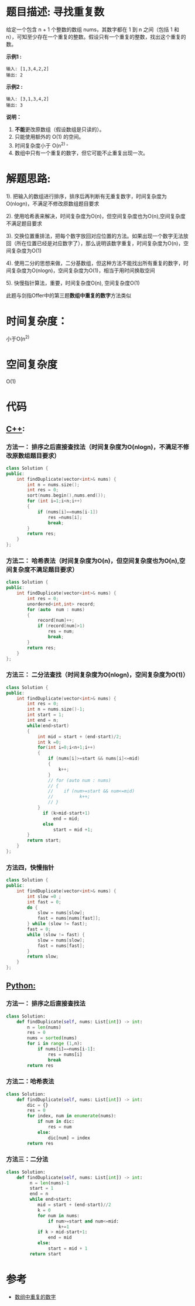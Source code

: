 # 题目描述: 寻找重复数

给定一个包含 n + 1 个整数的数组 nums，其数字都在 1 到 n 之间（包括 1 和 n），可知至少存在一个重复的整数。假设只有一个重复的整数，找出这个重复的数。

**示例1 :**
```
输入: [1,3,4,2,2]
输出: 2
```

**示例2 :**
```
输入: [3,1,3,4,2]
输出: 3
```

**说明：**

1. **不能**更改原数组（假设数组是只读的）。
2. 只能使用额外的 O(1) 的空间。
3. 时间复杂度小于 O(n<sup>2) 。
4. 数组中只有一个重复的数字，但它可能不止重复出现一次。
  
# 解题思路:

  1). 把输入的数组进行排序，排序后再判断有无重复数字，时间复杂度为O(nlogn)，不满足不修改原数组题目要求

  2). 使用哈希表来解决，时间复杂度为O(n)，但空间复杂度也为O(n),空间复杂度不满足题目要求

  3). 交换位置重排法，把每个数字放回对应位置的方法。如果出现一个数字无法放回（所在位置已经是对应数字了），那么说明该数字重复，时间复杂度为O(n)，空间复杂度为O(1)

  4). 使用二分的思想来做，二分基数组，但这种方法不能找出所有重复的数字，时间复杂度为O(nlogn)，空间复杂度为O(1)，相当于用时间换取空间
  
  5). 快慢指针算法，重要，时间复杂度O(n), 空间复杂度O(1)
  
  此题与剑指Offer中的第三题**数组中重复的数字**方法类似
  

# 时间复杂度：
  小于O(n<sup>2)
  
# 空间复杂度
  O(1)
  
# 代码

## [C++](./Find-The-Duplicate-Number.cpp):
### 方法一： 排序之后直接查找法（时间复杂度为O(nlogn)，不满足不修改原数组题目要求）
```c++
class Solution {
public:
    int findDuplicate(vector<int>& nums) {
        int n = nums.size();
        int res = 0;
        sort(nums.begin(),nums.end());
        for (int i=1;i<n;i++)
        {
            if (nums[i]==nums[i-1])
                res =nums[i];
                break;
        }
        return res;
    }
};
```
### 方法二： 哈希表法（时间复杂度为O(n)，但空间复杂度也为O(n),空间复杂度不满足题目要求）
```c++
class Solution {
public:
    int findDuplicate(vector<int>& nums) {
        int res = 0;
        unordered<int,int> record;
        for (auto  num : nums)
        {
            record[num]++;
            if (record[num]>1)
                res = num;
                break;
        }
        return res;
    }
};
```

### 方法三： 二分法查找（时间复杂度为O(nlogn)，空间复杂度为O(1)）
```c++
class Solution {
public:
    int findDuplicate(vector<int>& nums) {
        int res = 0;
        int n = nums.size()-1;
        int start = 1;
        int end = n;
        while(end>start)
        {
            int mid = start + (end-start)/2;
            int k =0;
            for(int i=0;i<n+1;i++)
            {
                if (nums[i]>=start && nums[i]<=mid)
                {
                    k++;
                }
                // for (auto num : nums)
                // {
                //    if (num>=start && num<=mid)
                //          k++;
                // }
            }
              if (k>mid-start+1)
                  end = mid;
              else
                  start = mid +1;
        }
        return start;
    }
};
```
### 方法四，快慢指针
```c++
class Solution {
public:
    int findDuplicate(vector<int>& nums) {
        int slow =0 ;
        int fast = 0;
        do {
            slow = nums[slow];
            fast = nums[nums[fast]];
        } while (slow != fast);
        fast = 0;
        while (slow != fast) {
            slow = nums[slow];
            fast = nums[fast];
        }
        return slow;
    }
};
```

## [Python:](https://github.com/bryceustc/LeetCode_Note/blob/master/python/Find-The-Duplicate-Number/Find-The-Duplicate-Number.py)
### 方法一： 排序之后直接查找法
```python
class Solution:
    def findDuplicate(self, nums: List[int]) -> int:
        n = len(nums)
        res = 0
        nums = sorted(nums)
        for i in range (1,n):
            if nums[i]==nums[i-1]:
                res = nums[i]
                break
        return res        
```

### 方法二：哈希表法
```python
class Solution:
    def findDuplicate(self, nums: List[int]) -> int:
        dic = {}
        res = 0
        for index, num in enumerate(nums):
            if num in dic:
                res = num
            else:
                dic[num] = index
        return res
```
### 方法三：二分法
```python
class Solution:
    def findDuplicate(self, nums: List[int]) -> int:
         n = len(nums)-1
         start = 1
         end = n
         while end>start:
            mid = start + (end-start)//2
            k = 0
            for num in nums:
                if num>=start and num<=mid:
                    k+=1
            if k > mid-start+1:
                end = mid
            else:
                start = mid + 1
         return start                
```

# 参考
  - [数组中重复的数字](https://github.com/bryceustc/CodingInterviews/blob/master/DuplicationInArray/README.md)
